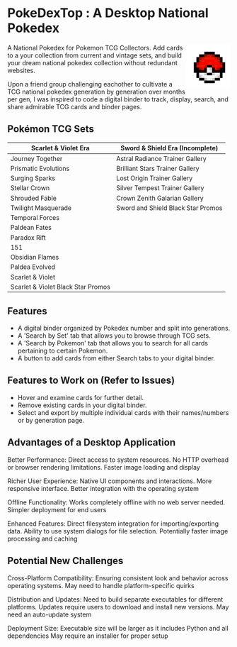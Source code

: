 
# PokeDexTop : A Desktop National Pokedex 

<img align="right" width="100" height="100" src="assets/pokeball.png">
<p>A National Pokedex for Pokemon TCG Collectors. Add cards to a your collection from current and vintage sets, and build your dream national pokedex collection without redundant websites. <br>  

Upon a friend group challenging eachother to cultivate a TCG national pokedex generation by generation over months per gen, I was inspired to code a digital binder to track, display, search, and share admirable TCG cards and binder pages. </p> 

## Pokémon TCG Sets

| Scarlet & Violet Era | Sword & Shield Era (Incomplete) |
|----------------------|--------------------------------|
| Journey Together | Astral Radiance Trainer Gallery |
| Prismatic Evolutions | Brilliant Stars Trainer Gallery |
| Surging Sparks | Lost Origin Trainer Gallery |
| Stellar Crown | Silver Tempest Trainer Gallery |
| Shrouded Fable | Crown Zenith Galarian Gallery |
| Twilight Masquerade | Sword and Shield Black Star Promos |
| Temporal Forces | |
| Paldean Fates | |
| Paradox Rift | |
| 151 | |
| Obsidian Flames | |
| Paldea Evolved | |
| Scarlet & Violet | |
| Scarlet & Violet Black Star Promos | |

## Features

- A digital binder organized by Pokedex number and split into generations.
- A 'Search by Set' tab that allows you to browse through TCG sets.
- A 'Search by Pokemon' tab that allows you to search for all cards pertaining to certain Pokemon.
- A button to add cards from either Search tabs to your digital binder.

## Features to Work on (Refer to Issues)

- Hover and examine cards for further detail.
- Remove existing cards in your digital binder.
- Select and export by multiple individual cards with their names/numbers or by generation page.

## Advantages of a Desktop Application

Better Performance: Direct access to system resources. No HTTP overhead or browser rendering limitations. Faster image loading and display

Richer User Experience: Native UI components and interactions. More responsive interface. Better integration with the operating system

Offline Functionality: Works completely offline with no web server needed. Simpler deployment for end users

Enhanced Features: Direct filesystem integration for importing/exporting data. Ability to use system dialogs for file selection. Potentially faster image processing and caching

## Potential New Challenges

Cross-Platform Compatibility: Ensuring consistent look and behavior across operating systems. May need to handle platform-specific quirks

Distribution and Updates: Need to build separate executables for different platforms. Updates require users to download and install new versions. May need an auto-update system

Deployment Size: Executable size will be larger as it includes Python and all dependencies
May require an installer for proper setup

